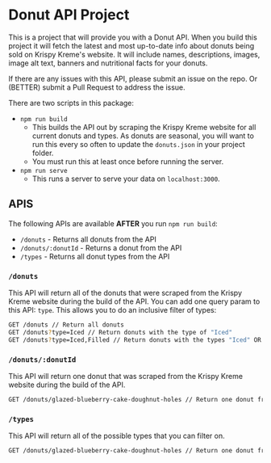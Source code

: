 # Donut API Project

This is a project that will provide you with a Donut API. When you build this project it will fetch the
latest and most up-to-date info about donuts being sold on Krispy Kreme's website. It will include names,
descriptions, images, image alt text, banners and nutritional facts for your donuts.

If there are any issues with this API, please submit an issue on the repo. Or (BETTER) submit a Pull
Request to address the issue.

There are two scripts in this package:

-   `npm run build`
    -   This builds the API out by scraping the Krispy Kreme website for all current donuts and types.
        As donuts are seasonal, you will want to run this every so often to update the `donuts.json` in
        your project folder.
    -   You must run this at least once before running the server.
-   `npm run serve`
    -   This runs a server to serve your data on `localhost:3000`.

## APIS

The following APIs are available **AFTER** you run `npm run build`:

-   `/donuts` - Returns all donuts from the API
-   `/donuts/:donutId` - Returns a donut from the API
-   `/types` - Returns all donut types from the API

### `/donuts`

This API will return all of the donuts that were scraped from the Krispy Kreme website during the
build of the API. You can add one query param to this API: `type`. This allows you to do an
inclusive filter of types:

```bash
GET /donuts // Return all donuts
GET /donuts?type=Iced // Return donuts with the type of "Iced"
GET /donuts?type=Iced,Filled // Return donuts with the types "Iced" OR "Filled"
```

### `/donuts/:donutId`

This API will return one donut that was scraped from the Krispy Kreme website during the build of
the API.

```bash
GET /donuts/glazed-blueberry-cake-doughnut-holes // Return one donut from the API
```

### `/types`

This API will return all of the possible types that you can filter on.

```bash
GET /donuts/glazed-blueberry-cake-doughnut-holes // Return one donut from the API
```
